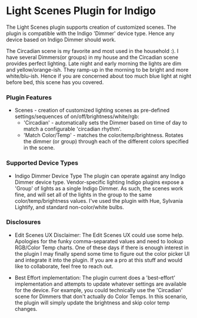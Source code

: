 # Light Scenes Plugin for Indigo

The Light Scenes plugin supports creation of customized scenes. The plugin is compatible with the Indigo 'Dimmer' device type. Hence any device based on Indigo Dimmer should work. 

The Circadian scene is my favorite and most used in the household :). I have several Dimmers(or groups) in my house and the Circadian scene provides perfect lighting. Late night and early morning the lights are dim and yellow/orange-ish. They ramp-up in the morning to be bright and more white/blu-ish. Hence if you are concerned about too much blue light at night before bed, this scene has you covered.

### Plugin Features
* Scenes - creation of customized lighting scenes as pre-defined settings/sequences of on/off/brightness/white/rgb:
  * 'Circadian' - automatically sets the Dimmer based on time of day to match a configurable 'circadian rhythm'.
  * 'Match Color/Temp' - matches the color/temp/brightness. Rotates the dimmer (or group) through each of the different colors specified in the scene.
  
### Supported Device Types

* Indigo Dimmer Device Type
The plugin can operate against any Indigo Dimmer device type. Vendor-specific lighting Indigo plugins expose a 'Group' of lights as a single Indigo Dimmer. As such, the scenes work fine, and will set all of the lights in the group to the same color/temp/brightness values. I've used the plugin with Hue, Sylvania Lightify, and standard non-color/white bulbs.

### Disclosures

* Edit Scenes UX Disclaimer: The Edit Scenes UX could use some help. Apologies for the funky comma-separated values and need to lookup RGB/Color Temp charts. One of these days if there is enough interest in the plugin I may finally spend some time to figure out the color picker UI and integrate it into the plugin. If you are a pro at this stuff and would like to collaborate, feel free to reach out.

* Best Effort implementation: The plugin current does a 'best-effort' implementation and attempts to update whatever settings are available for the device. For example, you could technically use the 'Circadian' scene for Dimmers that don't actually do Color Temps. In this scenario, the plugin will simply update the brightness and skip color temp changes. 

[1]: https://github.com/rbdubz3/light-scenes-indigo/wiki
[2]: https://github.com/rbdubz3/light-scenes-indigo/releases
[3]: http://www.indigodomo.com